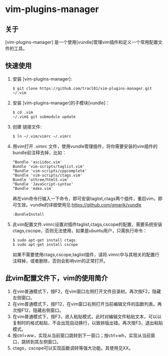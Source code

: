 vim-plugins-manager
===================
## 关于
[vim-plugins-manager] 是一个使用[vundle]管理vim插件和定义一个常用配置文件的工具。

## 快速使用

1. 安装 [vim-plugins-manager]:

      ```
      $ git clone https://github.com/tracl01/vim-plugins-manager.git ~/.vim
      ```
    
2. 安装 [vim-plugins-manager]的子模块[vundle]：

      ```
      $ cd .vim
      ~/.vim$ git submodule update
      ```

3. 创建 链接文件:

      ```
      $ ln ~/.vim/vimrc ~/.vimrc
      ```

4. 用vim打开 .vimrc 文件，使用vundle管理插件，将你需要安装的vim插件的bundle前注释去掉，比如：

      ```
      "Bundle 'asciidoc.vim'
      Bundle 'vim-scripts/taglist.vim'
      "Bundle 'vim-scripts/cppcomplete'
      "Bundle 'vim-scripts/ctags.vim'
      Bundle 'othree/html5.vim'
      "Bundle 'JavaScript-syntax'
      "Bundle 'mako.vim'
      ```
   再在vim命令行输入一下命令，即可安装taglist,ctags两个插件，重启vim，即可生效。vundle的详细使用见:https://github.com/gmarik/vundle
      ```
      :BundleInstall
      ```

5. 此vim配置文件.vimrc设置对插件taglist,ctags,cscope的配置，需要系统安装ctags,cscope，否则无法使用，如果是ubuntu用户，只需执行命令：

      ```
      $ sudo apt-get install ctags
      $ sudo apt-get install cscope
      ```

   如果不需要使用ctags,cscope,taglist插件，请将.vimrc中与其相关的配置行注释掉，或者删除，否则会影响vim的正常打开。


## 此vim配置文件下，vim的使用简介

1. 在vim普通模式下，按F2，在vim窗口左侧打开文件目录树。再次按F2，隐藏左侧窗口。
2. 在vim普通模式下，按F12，在vim窗口右侧打开当前编辑文件的函数列表。再次按F12，隐藏右侧窗口。
3. 在vim普通模式下，按F3，进入粘贴模式，此时对编辑文件粘贴文本，可以以复制时的格式粘贴，不会出现自动换行，以致排版出错。再次按F3，退出粘贴模式。
4. 按ctrl+ww，实现从当前窗口跳转到下一窗口；按ctrl+wh，实现从当前窗口，跳转到其左侧窗口。
5. ctags，cscope可以实现函数调转等强大功能。其使用见XX。
